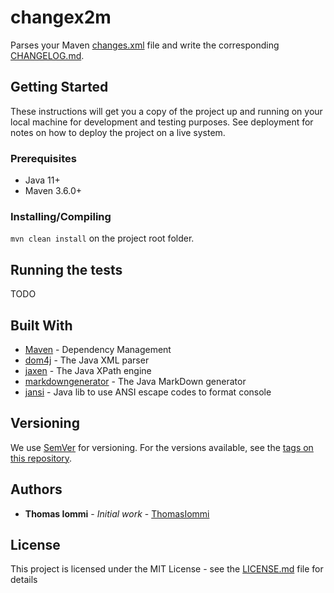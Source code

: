 # changex2m

Parses your Maven [changes.xml](https://maven.apache.org/plugins/maven-changes-plugin/changes.html) file and write the corresponding [CHANGELOG.md](https://keepachangelog.com/en/0.3.0/).

## Getting Started

These instructions will get you a copy of the project up and running on your local machine for development and testing purposes. See deployment for notes on how to deploy the project on a live system.

### Prerequisites

* Java 11+
* Maven 3.6.0+

### Installing/Compiling

`mvn clean install` on the project root folder.

## Running the tests

TODO

## Built With

* [Maven](https://maven.apache.org/) - Dependency Management
* [dom4j](https://dom4j.github.io) - The Java XML parser
* [jaxen](http://www.cafeconleche.org/jaxen/) - The Java XPath engine
* [markdowngenerator](https://github.com/Steppschuh/Java-Markdown-Generator) - The Java MarkDown generator
* [jansi](https://github.com/fusesource/jansi) - Java lib to use ANSI escape codes to format console

## Versioning

We use [SemVer](http://semver.org/) for versioning. For the versions available, see the [tags on this repository](https://github.com/ThomasIommi/changex2m/tags). 

## Authors

* **Thomas Iommi** - *Initial work* - [ThomasIommi](https://github.com/ThomasIommi)

## License

This project is licensed under the MIT License - see the [LICENSE.md](LICENSE.md) file for details


